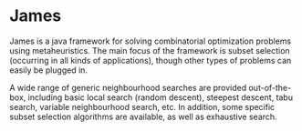 # James

James is a java framework for solving combinatorial optimization problems using metaheuristics. The main focus of the framework is subset selection (occurring in all kinds of applications), though other types of problems can easily be plugged in.

A wide range of generic neighbourhood searches are provided out-of-the-box, including basic local search (random descent), steepest descent, tabu search, variable neighbourhood search, etc. In addition, some specific subset selection algorithms are available, as well as exhaustive search.